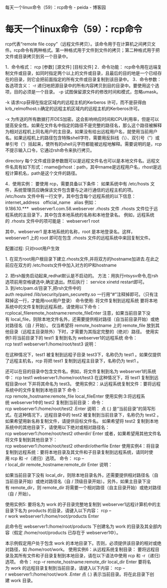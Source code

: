 每天一个linux命令（59）：rcp命令 - peida - 博客园

#  每天一个linux命令（59）：rcp命令

rcp代表“remote file copy”（远程文件拷贝）。该命令用于在计算机之间拷贝文件。rcp命令有两种格式。第一种格式用于文件到文件的拷贝；第二种格式用于把文件或目录拷贝到另一个目录中。

1．命令格式：
rcp [参数] [源文件] [目标文件]
2．命令功能：
rcp命令用在远端复制文件或目录，如同时指定两个以上的文件或目录，且最后的目的地是一个已经存在的目录，则它会把前面指定的所有文件或目录复制到该目录中。
3．命令参数：
各选项含义：
-r 递归地把源目录中的所有内容拷贝到目的目录中。要使用这个选项，目的必须是一个目录。
-p 试图保留源文件的修改时间和模式，忽略umask。

-k 请求rcp获得在指定区域内的远程主机的Kerberos 许可，而不是获得由krb_relmofhost⑶确定的远程主机区域内的远程主机的Kerberos许可。

-x 为传送的所有数据打开DES加密。这会影响响应时间和CPU利用率，但是可以提高安全性。如果在文件名中指定的路径不是完整的路径名，那么这个路径被解释为相对远程机上同名用户的主目录。如果没有给出远程用户名，就使用当前用户名。如果远程机上的路径包含特殊shell字符，需要用反斜线（\\）、双引号（”）或单引号（’）括起来，使所有的shell元字符都能被远程地解释。需要说明的是，rcp不提示输入口令，它通过rsh命令来执行拷贝。

directory 每个文件或目录参数既可以是远程文件名也可以是本地文件名。远程文件名具有如下形式：rname@rhost：path，其中rname是远程用户名，rhost是远程计算机名，path是这个文件的路径。

4．使用实例：
要使用 rcp，需要具备以下条件：
如果系统中有 /etc/hosts 文件，系统管理员应确保该文件包含要与之进行通信的远程主机的项。
/etc/hosts 文件中有一行文字，其中包含每个远程系统的以下信息：
internet_address   official_name   alias
例如：
9.186.10.***  webserver1.com.58.webserver
.rhosts 文件
.rhosts 文件位于远程系统的主目录下，其中包含本地系统的名称和本地登录名。
例如，远程系统的 .rhosts 文件中的项可能是：
webserver1 root

其中，webserver1 是本地系统的名称，root 是本地登录名。这样，webserver1 上的 root 即可在包含 .rhosts 文件的远程系统中来回复制文件。

配置过程:
只对root用户生效

1. 在双方root用户根目录下建立.rhosts文件,并将双方的hostname加进去.在此之前应在双方的 /etc/hosts文件中加入对方的IP和hostname

2. 把rsh服务启动起来,redhat默认是不启动的。
方法：用执行ntsysv命令,在rsh选项前用空格键选中,确定退出。然后执行：
service xinetd restart即可。
3. 到/etc/pam.d/目录下,把rsh文件中的auth required /lib/security/pam_securetty.so
一行用“#”注释掉即可。（只有注释掉这一行，才能用root用户登录）
命令使用:
将文件复制到远程系统
要将本地系统中的文件复制到远程系统，请使用以下命令：
rcplocal_fileremote_hostname:remote_fileEnter
注意，如果当前目录下没有 local_file，则除本地文件名外，还需要提供相对路径（自当前目录开始）或绝对路径名（自 / 开始）。
仅当希望将 remote_hostname 上的 remote_file 放到其他目录（远程主目录除外）下时，才需要为其指定完整的（绝对）路径。
使用实例1:将当前目录下的 test1 复制到名为 webserver1的远程系统
命令：
rcp test1 webserver1:/home/root/test3
说明：

在这种情况下，test1 被复制到远程子目录 test3下，名称仍为 test1 。如果仅提供了远程主机名，rcp 将把 test1 复制到远程主目录下，名称仍为 test1 。

还可以在目的目录中包含文件名。例如，将文件复制到名为 webserver1的系统中：
rcp test1 webserver1:/home/root/test3
在这种情况下，将 test1 复制到远程目录root 下并将其命名为 test3。
使用实例2：从远程系统复制文件：要将远程系统中的文件复制到本地目录下
命令：
rcp remote_hostname:remote_file local_fileEnter
使用实例:3:将远程系统 webserver1中的 test2 复制到当前目录：
命令：
rcp webserver1:/home/root/test2 .Enter
说明：
点 (.) 是“当前目录”的简写形式。在这种情况下，远程目录中的 test2 被复制到当前目录下，名称仍为 test2 。
如果希望用新名称复制文件，请提供目标文件名。
如果希望将 test2 复制到本地系统中的其他目录下，请使用以下绝对或相对路径名：
rcp webserver1:/home/root/test2 otherdir/ Enter
或者，如果希望用其他文件名将文件复制到其他目录下：
rcp webserver1:/home/root/test2 otherdir/otherfile Enter
使用实例4：将目录复制到远程系统：要将本地目录及其文件和子目录复制到远程系统，请同时使用 rcp 和 -r（递归）选项。
命令：
rcp –r local_dir remote_hostname:remote_dir Enter
说明：

如果当前目录下没有 local_dir，则除本地目录名外，还需要提供相对路径名（自当前目录开始）或绝对路径名（自 / 顶级目录开始）。另外，如果主目录下没有 remote_dir，则 remote_dir 将需要一个相对路径（自主目录开始）或绝对路径（自 / 开始）。

使用实例5:
要将名为 work 的子目录完整地复制到 webserver1远程计算机中的主目录下名为 products 的目录，请键入以下内容：
rcp –r work webserver1:/home/root/products Enter

此命令在 webserver1:/home/root/products 下创建名为 work 的目录及其全部内容（假定 /home/root/products 已存在于 webserver1中）。

本示例假定用户处于包含 work 的本地目录下。否则，必须提供该目录的相对或绝对路径，如 /home/root/work。
使用实例6：从远程系统复制目录：
要将远程目录及其所有文件和子目录复制到本地目录，请在以下语法中使用 rcp 和 -r（递归）选项。
命令：
rcp –r remote_hostname:remote_dir local_dir Enter
要将名为 work 的远程目录复制到当前目录，请键入以下内容：
rcp –r webserver1:/home/root/work .Enter
点 (.) 表示当前目录。将在此目录下创建 work 目录。